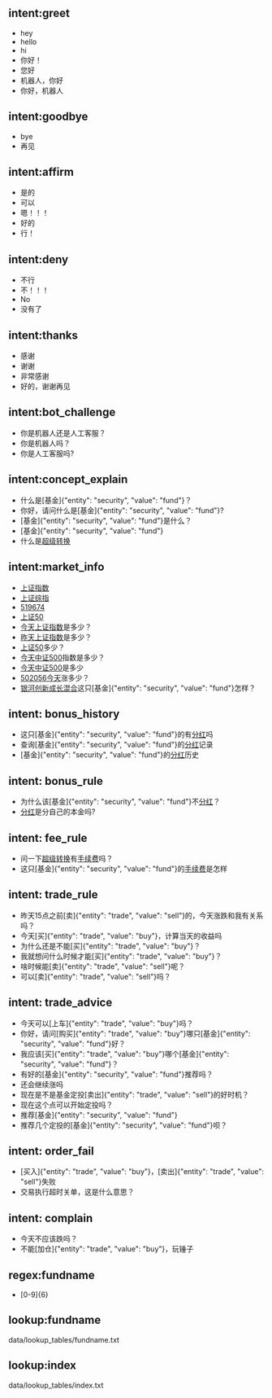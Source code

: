 ## intent:greet
- hey
- hello
- hi
- 你好！
- 您好
- 机器人，你好
- 你好，机器人

## intent:goodbye
- bye
- 再见

## intent:affirm
- 是的
- 可以
- 嗯！！！
- 好的
- 行！

## intent:deny
- 不行
- 不！！！
- No
- 没有了

## intent:thanks
- 感谢
- 谢谢
- 非常感谢
- 好的，谢谢再见

## intent:bot_challenge
- 你是机器人还是人工客服？
- 你是机器人吗？
- 你是人工客服吗?

## intent:concept_explain
- 什么是[基金]{"entity": "security", "value": "fund"}？
- 你好，请问什么是[基金]{"entity": "security", "value": "fund"}?
- [基金]{"entity": "security", "value": "fund"}是什么？
- [基金]{"entity": "security", "value": "fund"}
- 什么是[超级转换](super_convert)

## intent:market_info
- [上证指数](index)
- [上证综指](index)
- [519674](fundname)
- [上证50](index)
- [今天](date)[上证指数](index)是多少？
- [昨天](date)[上证指数](index)是多少？
- [上证50](index)多少？
- [今天](date)[中证500](index)指数是多少？
- [今天](date)[中证500](index)是多少
- [502056](fundname)[今天](date)涨多少？
- [银河创新成长混合](fundname)这只[基金]{"entity": "security", "value": "fund"}怎样？

## intent: bonus_history    <!--分红记录-->
- 这只[基金]{"entity": "security", "value": "fund"}的有[分红](bonus)吗
- 查询[基金]{"entity": "security", "value": "fund"}的[分红](bonus)记录
- [基金]{"entity": "security", "value": "fund"}的[分红](bonus)历史

## intent: bonus_rule      <!--分红规则-->
- 为什么该[基金]{"entity": "security", "value": "fund"}不[分红](bonus)？
- [分红](bonus)是分自己的本金吗?


## intent: fee_rule          <!--手续费规则-->
- 问一下[超级转换](super_convert)有[手续费](fee)吗？
- 这只[基金]{"entity": "security", "value": "fund"}的[手续费](fee)是怎样


## intent: trade_rule    <!--交易规则-->
- 昨天15点之前[卖]{"entity": "trade", "value": "sell"}的，今天涨跌和我有关系吗？
- 今天[买]{"entity": "trade", "value": "buy"}，计算当天的收益吗
- 为什么还是不能[买]{"entity": "trade", "value": "buy"}？
- 我就想问什么时候才能[买]{"entity": "trade", "value": "buy"}？
- 啥时候能[卖]{"entity": "trade", "value": "sell"}呢？
- 可以[卖]{"entity": "trade", "value": "sell"}吗？


## intent: trade_advice    <!--交易建议-->
- 今天可以[上车]{"entity": "trade", "value": "buy"}吗？
- 你好，请问[购买]{"entity": "trade", "value": "buy"}哪只[基金]{"entity": "security", "value": "fund"}好？
- 我应该[买]{"entity": "trade", "value": "buy"}哪个[基金]{"entity": "security", "value": "fund"}？
- 有好的[基金]{"entity": "security", "value": "fund"}推荐吗？
- 还会继续涨吗
- 现在是不是基金定投[卖出]{"entity": "trade", "value": "sell"}的好时机？
- 现在这个点可以开始定投吗？
- 推荐[基金]{"entity": "security", "value": "fund"}
- 推荐几个定投的[基金]{"entity": "security", "value": "fund"}呗？



## intent: order_fail
- [买入]{"entity": "trade", "value": "buy"}，[卖出]{"entity": "trade", "value": "sell"}失败
- 交易执行超时关单，这是什么意思？

## intent: complain  <!-- 抱怨 -->
- 今天不应该跌吗？
- 不能[加仓]{"entity": "trade", "value": "buy"}，玩锤子


## regex:fundname
- [0-9]{6}

## lookup:fundname
data/lookup_tables/fundname.txt

## lookup:index
data/lookup_tables/index.txt

